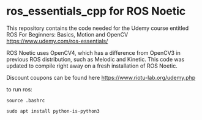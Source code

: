 # ros_essentials_cpp for ROS Noetic
This repository contains the code needed for the Udemy course entitled
ROS For Beginners: Basics, Motion and OpenCV
https://www.udemy.com/ros-essentials/

ROS Noetic uses OpenCV4, which has a difference from OpenCV3 in previous ROS distribution, such as Melodic and Kinetic.
This code was updated to compile right away on a fresh installation of ROS Noetic.

Discount coupons can be found here https://www.riotu-lab.org/udemy.php

to run ros:  
```
source .bashrc
```

```
sudo apt install python-is-python3
```
